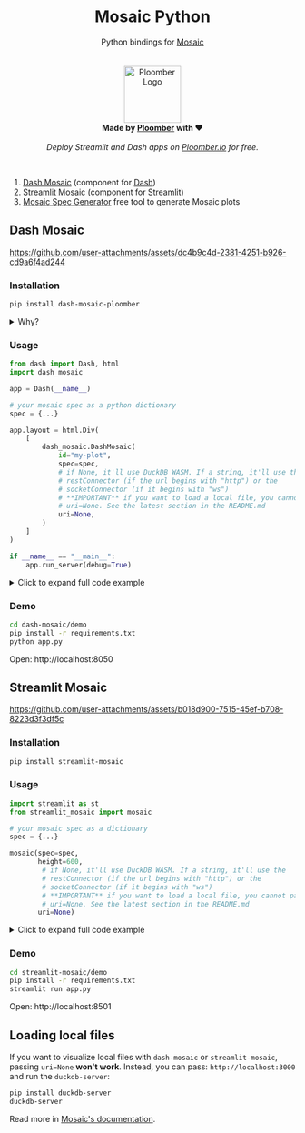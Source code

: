 <p align="center">
    <h1 align="center"><b>Mosaic Python</b></h1>
	<p align="center">
		Python bindings for <a href="https://github.com/uwdata/mosaic/" target="_blank">Mosaic</a>
    <br />
    <br />
    <br />
    <img width="100" height="100" src="https://avatars.githubusercontent.com/u/60114551?s=200&v=4" alt="Ploomber Logo">
    <br />
    <b>  Made by <a href="https://ploomber.io/?utm_source=mosaic-python&utm_medium=github">Ploomber</a> with ❤️</b>
    <br />
    <br />
    <i>Deploy Streamlit and Dash apps on <a href="https://www.platform.ploomber.io/register/?utm_source=mosaic-python&utm_medium=github">Ploomber.io</a> for free.</i>
    <br />
  </p>
</p>
<br/>


1. [Dash Mosaic](#dash-mosaic) (component for [Dash](https://github.com/plotly/dash))
2. [Streamlit Mosaic](#streamlit-mosaic) (component for [Streamlit](https://github.com/streamlit/streamlit))
3. [Mosaic Spec Generator](https://ploomber.github.io/mosaic-spec-generator/) free tool to generate Mosaic plots

## Dash Mosaic

https://github.com/user-attachments/assets/dc4b9c4d-2381-4251-b926-cd9a6f4ad244

### Installation

```sh
pip install dash-mosaic-ploomber
```

<details>
<summary>Why?</summary>
dash-mosaic is already taken on PyPI.
</details>

### Usage

```python
from dash import Dash, html
import dash_mosaic

app = Dash(__name__)

# your mosaic spec as a python dictionary
spec = {...}

app.layout = html.Div(
    [
        dash_mosaic.DashMosaic(
            id="my-plot",
            spec=spec,
            # if None, it'll use DuckDB WASM. If a string, it'll use the
            # restConnector (if the url begins with "http") or the
            # socketConnector (if it begins with "ws")
            # **IMPORTANT** if you want to load a local file, you cannot pass
            # uri=None. See the latest section in the README.md
            uri=None,
        )
    ]
)

if __name__ == "__main__":
    app.run_server(debug=True)
```


<details>
<summary>Click to expand full code example</summary>

```python
from dash import Dash, html
import dash_mosaic

app = Dash(__name__)

spec = {
    "meta": {
        "title": "Interactive Penguin Bill Measurements",
        "description": "Scatterplot of bill length vs depth with interactive selection",
    },
    "data": {
        "penguins": {
            "type": "parquet",
            "file": "https://raw.githubusercontent.com/uwdata/mosaic/refs/heads/main/data/penguins.parquet",
        }
    },
    "params": {
        "brush": {"select": "crossfilter"},
        "domain": ["Adelie", "Chinstrap", "Gentoo"],
        "colors": ["#1f77b4", "#ff7f0e", "#2ca02c"],
    },
    "vconcat": [
        {
            "name": "scatterplot",
            "width": 600,
            "height": 400,
            "xLabel": "Bill Length (mm) →",
            "yLabel": "↑ Bill Depth (mm)",
            "colorDomain": "$domain",
            "colorRange": "$colors",
            "plot": [
                {
                    "fill": "species",
                    "x": "bill_length",
                    "y": "bill_depth",
                    "data": {"from": "penguins", "filterBy": "$brush"},
                    "mark": "dot",
                },
                {"as": "$brush", "select": "intervalXY"},
            ],
        },
        {
            "name": "species_count",
            "width": 600,
            "height": 200,
            "xLabel": "Penguin Species →",
            "yLabel": "↑ Count",
            "colorDomain": "$domain",
            "colorRange": "$colors",
            "plot": [
                {
                    "fill": "species",
                    "y": {"count": None},
                    "x": "species",
                    "data": {"from": "penguins", "filterBy": "$brush"},
                    "mark": "barY",
                }
            ],
        },
    ],
}


app.layout = html.Div(
    [
        dash_mosaic.DashMosaic(
            id="penguin-plot",
            spec=spec,
            # **IMPORTANT** if you want to load a local file, you cannot pass
            # uri=None. See the latest section in the README.md
            uri=None,
        )
    ]
)

if __name__ == "__main__":
    app.run_server(debug=True)
```

</details>

### Demo

```sh
cd dash-mosaic/demo
pip install -r requirements.txt
python app.py
```

Open: http://localhost:8050

## Streamlit Mosaic


https://github.com/user-attachments/assets/b018d900-7515-45ef-b708-8223d3f3df5c


### Installation

```sh
pip install streamlit-mosaic
```

### Usage

```python
import streamlit as st
from streamlit_mosaic import mosaic

# your mosaic spec as a dictionary
spec = {...}

mosaic(spec=spec,
       height=600,
        # if None, it'll use DuckDB WASM. If a string, it'll use the
        # restConnector (if the url begins with "http") or the
        # socketConnector (if it begins with "ws")
        # **IMPORTANT** if you want to load a local file, you cannot pass
        # uri=None. See the latest section in the README.md
       uri=None)
```



<details>
<summary>Click to expand full code example</summary>

```python
import streamlit as st
from streamlit_mosaic import mosaic

spec = {
    "meta": {
        "title": "Interactive Penguin Bill Measurements",
        "description": "Scatterplot of bill length vs depth with interactive selection",
    },
    "data": {
        "penguins": {
            "type": "parquet",
            "file": "https://raw.githubusercontent.com/uwdata/mosaic/refs/heads/main/data/penguins.parquet",
        }
    },
    "params": {
        "brush": {"select": "crossfilter"},
        "domain": ["Adelie", "Chinstrap", "Gentoo"],
        "colors": ["#1f77b4", "#ff7f0e", "#2ca02c"],
    },
    "vconcat": [
        {
            "name": "scatterplot",
            "width": 600,
            "height": 400,
            "xLabel": "Bill Length (mm) →",
            "yLabel": "↑ Bill Depth (mm)",
            "colorDomain": "$domain",
            "colorRange": "$colors",
            "plot": [
                {
                    "fill": "species",
                    "x": "bill_length",
                    "y": "bill_depth",
                    "data": {"from": "penguins", "filterBy": "$brush"},
                    "mark": "dot",
                },
                {"as": "$brush", "select": "intervalXY"},
            ],
        },
        {
            "name": "species_count",
            "width": 600,
            "height": 200,
            "xLabel": "Penguin Species →",
            "yLabel": "↑ Count",
            "colorDomain": "$domain",
            "colorRange": "$colors",
            "plot": [
                {
                    "fill": "species",
                    "y": {"count": None},
                    "x": "species",
                    "data": {"from": "penguins", "filterBy": "$brush"},
                    "mark": "barY",
                }
            ],
        },
    ],
}

# **IMPORTANT** if you want to load a local file, you cannot pass
# uri=None. See the latest section in the README.md
mosaic(spec=spec, height=600, uri=None)
```

</details>

### Demo

```sh
cd streamlit-mosaic/demo
pip install -r requirements.txt
streamlit run app.py
```


Open: http://localhost:8501

## Loading local files

If you want to visualize local files with `dash-mosaic` or `streamlit-mosaic`, passing
`uri=None` **won't work**. Instead, you can pass: `http://localhost:3000` and run
the `duckdb-server`:

```sh
pip install duckdb-server
duckdb-server
```

Read more in [Mosaic's documentation](https://idl.uw.edu/mosaic/server/).